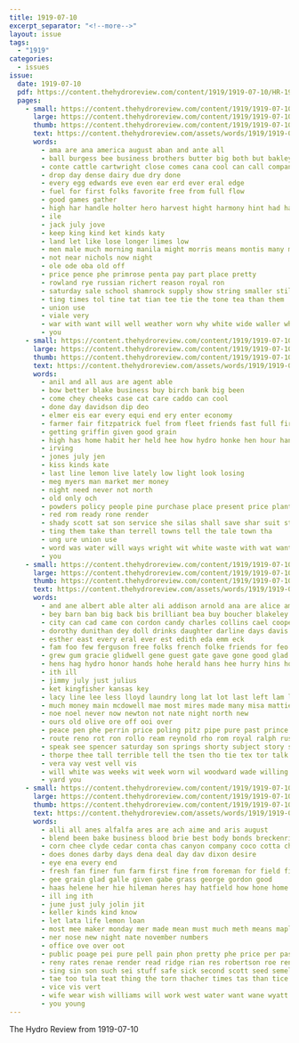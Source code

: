 ```yaml
---
title: 1919-07-10
excerpt_separator: "<!--more-->"
layout: issue
tags:
  - "1919"
categories:
  - issues
issue:
  date: 1919-07-10
  pdf: https://content.thehydroreview.com/content/1919/1919-07-10/HR-1919-07-10.pdf
  pages:
    - small: https://content.thehydroreview.com/content/1919/1919-07-10/small/HR-1919-07-10-01.jpg
      large: https://content.thehydroreview.com/content/1919/1919-07-10/large/HR-1919-07-10-01.jpg
      thumb: https://content.thehydroreview.com/content/1919/1919-07-10/thumbnails/HR-1919-07-10-01.jpg
      text: https://content.thehydroreview.com/assets/words/1919/1919-07-10/HR-1919-07-10-01.txt
      words:
        - ama are ana america august aban and ante all
        - ball burgess bee business brothers butter big both but bakley best bring bin brilliant bulk ban been better
        - conte cattle cartwright close comes cana cool can call company cream come
        - drop day dense dairy due dry done
        - every egg edwards eve even ear erd ever eral edge
        - fuel for first folks favorite free from full flow
        - good games gather
        - high har handle holter hero harvest hight harmony hint had has helene hot head hydro hock herbert haul
        - ile
        - jack july jove
        - keep king kind ket kinds katy
        - land let like lose longer limes low
        - men male much morning manila might morris means montis many market man money markel
        - not near nichols now night
        - ole ode oba old off
        - price pence phe primrose penta pay part place pretty
        - rowland rye russian richert reason royal ron
        - saturday sale school shamrock supply show string smaller still season shed set speaks son share see say sell seer sergeant
        - ting times tol tine tat tian tee tie the tone tea than them
        - union use
        - viale very
        - war with want will well weather worn why white wide waller while worth was world
        - you
    - small: https://content.thehydroreview.com/content/1919/1919-07-10/small/HR-1919-07-10-02.jpg
      large: https://content.thehydroreview.com/content/1919/1919-07-10/large/HR-1919-07-10-02.jpg
      thumb: https://content.thehydroreview.com/content/1919/1919-07-10/thumbnails/HR-1919-07-10-02.jpg
      text: https://content.thehydroreview.com/assets/words/1919/1919-07-10/HR-1919-07-10-02.txt
      words:
        - anil and all aus are agent able
        - bow better blake business buy birch bank big been
        - come chey cheeks case cat care caddo can cool
        - done day davidson dip deo
        - elmer eis ear every equi end ery enter economy
        - farmer fair fitzpatrick fuel from fleet friends fast full first forget for french
        - getting griffin given good grain
        - high has home habit her held hee how hydro honke hen hour handle
        - irving
        - jones july jen
        - kiss kinds kate
        - last line lemon live lately low light look losing
        - meg myers man market mer money
        - night need never not north
        - old only och
        - powders policy people pine purchase place present price plant pay per pleasant pair part pee
        - red rom ready rone render
        - shady scott sat son service she silas shall save shar suit stare stone such sally ster smooth saturday
        - ting them take than terrell towns tell the tale town tha
        - ung ure union use
        - word was water will ways wright wit white waste with wat want words why
        - you
    - small: https://content.thehydroreview.com/content/1919/1919-07-10/small/HR-1919-07-10-03.jpg
      large: https://content.thehydroreview.com/content/1919/1919-07-10/large/HR-1919-07-10-03.jpg
      thumb: https://content.thehydroreview.com/content/1919/1919-07-10/thumbnails/HR-1919-07-10-03.jpg
      text: https://content.thehydroreview.com/assets/words/1919/1919-07-10/HR-1919-07-10-03.txt
      words:
        - and ane albert able alter ali addison arnold ana are alice america august ave anne ani ath age all
        - bey barn ban big back bis brilliant bea buy boucher blakeley barber bradley business boat bill began been bart
        - city can cad came con cordon candy charles collins cael cooper coxon cecil cates clark cooner cousin come candies cure cox cold cher chas cant case company cee chai cook
        - dorothy dunithan dey doll drinks daughter darline days davis down dave dinner
        - esther east every eral ever est edith eda emm eck
        - fam foo few ferguson free folks french folke friends for feo from
        - grew gum gracie glidwell gene guest gate gave gone good glad gray
        - hens hag hydro honor hands hohe herald hans hee hurry hins howard helps hand home him hair how her hae hinton house has heen
        - ith ill
        - jimmy july just julius
        - ket kingfisher kansas key
        - lacy line lee less lloyd laundry long lat lot last left lam lay
        - much money main mcdowell mae most mires made many misa mattie man millet melba missouri mills markel monday master menke miss mite minna mildred milley
        - noe noel never now newton not nate night north new
        - ours old olive ore off ooi over
        - peace pen phe perrin price poling pitz pipe pure past prince
        - route reno rot ron rollo ream reynold rho rom royal ralph russell
        - speak see spencer saturday son springs shorty subject story sides sata save strong she sick sutton sat season senat sugar sida show shing stella sand still sunday
        - thorpe thee tall terrible tell the tsen tho tie tex tor talk tha trip thing tanger
        - vera vay vest vell vis
        - will white was weeks wit week worn wil woodward wade willing work wock went words wife with wilson
        - yard you
    - small: https://content.thehydroreview.com/content/1919/1919-07-10/small/HR-1919-07-10-04.jpg
      large: https://content.thehydroreview.com/content/1919/1919-07-10/large/HR-1919-07-10-04.jpg
      thumb: https://content.thehydroreview.com/content/1919/1919-07-10/thumbnails/HR-1919-07-10-04.jpg
      text: https://content.thehydroreview.com/assets/words/1919/1919-07-10/HR-1919-07-10-04.txt
      words:
        - alli all anes alfalfa ares are ach aime and aris august
        - blend been bake business blood brie best body bonds breckenridge brown ber bure bur boucher burgess bradley bank brad
        - corn chee clyde cedar conta chas canyon company coco cotta chesterfield chic care chester clover cutting cat cold can
        - does dones darby days dena deal day dav dixon desire
        - eye ena every end
        - fresh fan finer fun farm first fine from foreman for field fil famous
        - gee grain glad galle given gabe grass george gordon good
        - haas helene her hie hileman heres hay hatfield how hone home hoo had hon hydro hile hatter henke
        - ill ing ith
        - june just july jolin jit
        - keller kinds kind know
        - let lata life lemon loan
        - most mee maker monday mer made mean must much meth means maple money more
        - ner nose new night nate november numbers
        - office ove over oot
        - public poage pei pure pell pain phon pretty phe price per pash
        - reny rates renae render read ridge rian res robertson roe rene rena reader
        - sing sin son such sei stuff safe sick second scott seed semel school sar say sunday styles small see seeds sweet sudan surgeon
        - tae too tula teat thing the torn thacher times tas than tice touch
        - vice vis vert
        - wife wear wish williams will work west water want wane wyatt with
        - you young
---
```


The Hydro Review from 1919-07-10

<!--more-->

